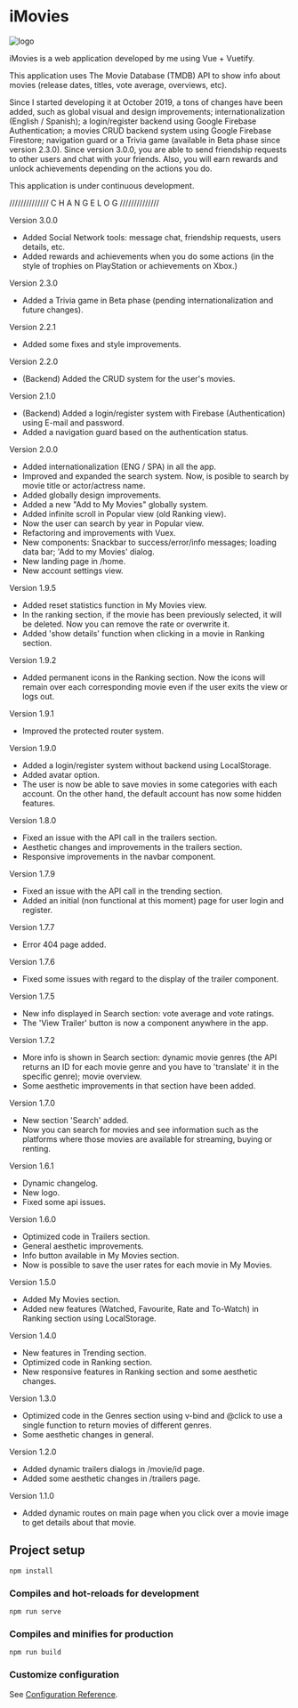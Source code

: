 # iMovies

![logo](https://user-images.githubusercontent.com/57297760/104850259-56674000-58ee-11eb-9add-8f684be8bbbd.jpg)

iMovies is a web application developed by me using Vue + Vuetify.

This application uses The Movie Database (TMDB) API to show info about movies (release dates, titles, vote average, overviews, etc).

Since I started developing it at October 2019, a tons of changes have been added, such as global visual and design improvements; internationalization (English / Spanish); a login/register backend using Google Firebase Authentication; a movies CRUD backend system using Google Firebase Firestore; navigation guard or a Trivia game (available in Beta phase since version 2.3.0). Since version 3.0.0, you are able to send friendship requests to other users and chat with your friends. Also, you will earn rewards and unlock achievements depending on the actions you do.

This application is under continuous development.

//////////////  C H A N G E L O G  //////////////

Version 3.0.0

- Added Social Network tools: message chat, friendship requests, users details, etc.
- Added rewards and achievements when you do some actions (in the style of trophies on PlayStation or achievements on Xbox.)

Version 2.3.0

- Added a Trivia game in Beta phase (pending internationalization and future changes).

Version 2.2.1

- Added some fixes and style improvements.

Version 2.2.0

- (Backend) Added the CRUD system for the user's movies.

Version 2.1.0

- (Backend) Added a login/register system with Firebase (Authentication) using E-mail and password.
- Added a navigation guard based on the authentication status.

Version 2.0.0

- Added internationalization (ENG / SPA) in all the app.
- Improved and expanded the search system. Now, is posible to search by movie title or actor/actress name.
- Added globally design improvements.
- Added a new "Add to My Movies" globally system.
- Added infinite scroll in Popular view (old Ranking view).
- Now the user can search by year in Popular view.
- Refactoring and improvements with Vuex.
- New components: Snackbar to success/error/info messages; loading data bar; 'Add to my Movies' dialog.
- New landing page in /home.
- New account settings view.

Version 1.9.5

- Added reset statistics function in My Movies view.
- In the ranking section, if the movie has been previously selected, it will be deleted. Now you can remove the rate or overwrite it.
- Added 'show details' function when clicking in a movie in Ranking section.

Version 1.9.2

- Added permanent icons in the Ranking section. Now the icons will remain over each corresponding movie even if the user exits the view or logs out.

Version 1.9.1

- Improved the protected router system.

Version 1.9.0

- Added a login/register system without backend using LocalStorage.
- Added avatar option.
- The user is now be able to save movies in some categories with each account. On the other hand, the default account has now some hidden features.

Version 1.8.0

- Fixed an issue with the API call in the trailers section.
- Aesthetic changes and improvements in the trailers section.
- Responsive improvements in the navbar component.

Version 1.7.9

- Fixed an issue with the API call in the trending section.
- Added an initial (non functional at this moment) page for user login and register.

Version 1.7.7

- Error 404 page added.

Version 1.7.6

- Fixed some issues with regard to the display of the trailer component.

Version 1.7.5

- New info displayed in Search section: vote average and vote ratings.
- The 'View Trailer' button is now a component anywhere in the app.

Version 1.7.2

- More info is shown in Search section: dynamic movie genres (the API returns an ID for each movie genre and you have to 'translate' it in the specific genre); movie overview.
- Some aesthetic improvements in that section have been added.

Version 1.7.0

- New section 'Search' added.
- Now you can search for movies and see information such as the platforms where those movies are available for streaming, buying or renting.

Version 1.6.1

- Dynamic changelog.
- New logo.
- Fixed some api issues.

Version 1.6.0

- Optimized code in Trailers section.
- General aesthetic improvements.
- Info button available in My Movies section.
- Now is possible to save the user rates for each movie in My Movies.

Version 1.5.0

- Added My Movies section.
- Added new features (Watched, Favourite, Rate and To-Watch) in Ranking section using LocalStorage.

Version 1.4.0

- New features in Trending section.
- Optimized code in Ranking section.
- New responsive features in Ranking section and some aesthetic changes.

Version 1.3.0

- Optimized code in the Genres section using v-bind and @click to use a single function to return movies of different genres.
- Some aesthetic changes in general.

Version 1.2.0

- Added dynamic trailers dialogs in /movie/id page.
- Added some aesthetic changes in /trailers page.

Version 1.1.0

- Added dynamic routes on main page when you click over a movie image to get details about that movie.

## Project setup

```
npm install
```

### Compiles and hot-reloads for development

```
npm run serve
```

### Compiles and minifies for production

```
npm run build
```

### Customize configuration

See [Configuration Reference](https://cli.vuejs.org/config/).
